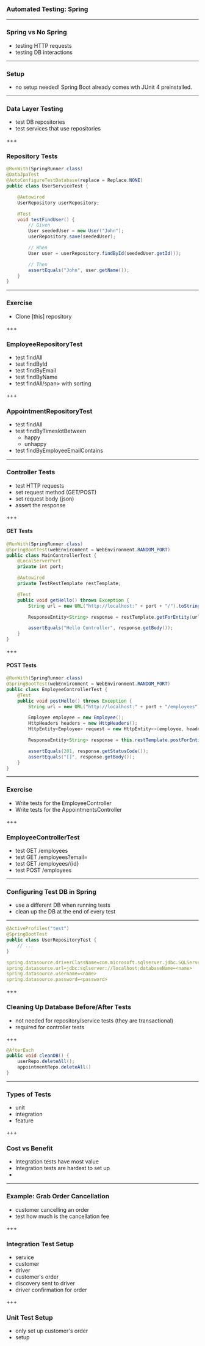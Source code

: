 ### Automated Testing: Spring

---

### Spring vs No Spring

- testing HTTP requests
- testing DB interactions

---

### Setup

- no setup needed! Spring Boot already comes wth JUnit 4 preinstalled.

---

### Data Layer Testing

- test DB repositories
- test services that use repositories

+++

### Repository Tests

```java
@RunWith(SpringRunner.class)
@DataJpaTest
@AutoConfigureTestDatabase(replace = Replace.NONE)
public class UserServiceTest {

    @Autowired
    UserRepository userRepository;

    @Test
    void testFindUser() {
        // Given
        User seededUser = new User("John");
        userRepository.save(seededUser);

        // When
        User user = userRepository.findById(seededUser.getId());

        // Then
        assertEquals("John", user.getName());
    }
}
```

---

### Exercise

- Clone [this] repository

+++

### EmployeeRepositoryTest

- test <span class="text-blue">findAll</span>
- test <span class="text-blue">findById</span>
- test <span class="text-blue">findByEmail</span>
- test <span class="text-blue">findByName</span>
- test <span class="text-blue">findAll/span> with <span class="text-blue">sorting</span>

+++

### AppointmentRepositoryTest

- test <span class="text-blue">findAll</span>
- test <span class="text-blue">findByTimeslotBetween</span>
    - happy
    - unhappy
- test <span class="text-blue">findByEmployeeEmailContains</span>

---

### Controller Tests

- test HTTP requests
- set request method (GET/POST)
- set request body (json)
- assert the response

+++

#### GET Tests

```java
@RunWith(SpringRunner.class)
@SpringBootTest(webEnvironment = WebEnvironment.RANDOM_PORT)
public class MainControllerTest {
    @LocalServerPort
    private int port;

    @Autowired
    private TestRestTemplate restTemplate;

    @Test
    public void getHello() throws Exception {
        String url = new URL("http://localhost:" + port + "/").toString();

        ResponseEntity<String> response = restTemplate.getForEntity(url, String.class);

        assertEquals("Hello Controller", response.getBody());
    }
}
```

+++

#### POST Tests

```java
@RunWith(SpringRunner.class)
@SpringBootTest(webEnvironment = WebEnvironment.RANDOM_PORT)
public class EmployeeControllerTest {
    @Test
    public void postHello() throws Exception {
        String url = new URL("http://localhost:" + port + "/employees").toString();

        Employee employee = new Employee();
        HttpHeaders headers = new HttpHeaders();
        HttpEntity<Employee> request = new HttpEntity<>(employee, headers);

        ResponseEntity<String> response = this.restTemplate.postForEntity(url, request, String.class);

        assertEquals(201, response.getStatusCode());
        assertEquals("[]", response.getBody());
    }
}
```

---

### Exercise

- Write tests for the EmployeeController
- Write tests for the AppointmentsController

+++


### EmployeeControllerTest

- test GET <span class="text-blue">/employees</span>
- test GET <span class="text-blue">/employees?email=<email></span>
- test GET <span class="text-blue">/employees/{id}</span>
- test POST <span class="text-blue">/employees</span>

---

### Configuring Test DB in Spring

- use a different DB when running tests
- clean up the DB at the end of every test

---

```java
@ActiveProfiles("test")
@SpringBootTest
public class UserRepositoryTest {
    // ...
}
```

```yml
spring.datasource.driverClassName=com.microsoft.sqlserver.jdbc.SQLServerDriver
spring.datasource.url=jdbc:sqlserver://localhost;databaseName=<name>
spring.datasource.username=<name>
spring.datasource.password=<password>
```

+++

### Cleaning Up Database Before/After Tests

- not needed for repository/service tests (they are transactional)
- required for controller tests

+++

```java
@AfterEach
public void cleanDB() {
    userRepo.deleteAll();
    appointmentRepo.deleteAll()
}
```

---

### Types of Tests

- unit
- integration
- feature

+++

### Cost vs Benefit

- Integration tests have most value
- Integration tests are hardest to set up
- 

---

### Example: Grab Order Cancellation

- customer cancelling an order
- test how much is the cancellation fee

+++

### Integration Test Setup

- service
- customer
- driver
- customer's order
- discovery sent to driver
- driver confirmation for order

+++

### Unit Test Setup

- only set up customer's order
- setup 

